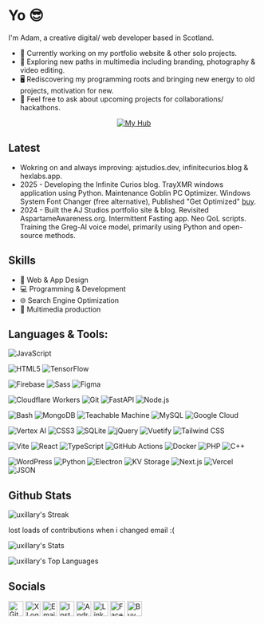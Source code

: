 # Yo 😎

I'm Adam, a creative digital/ web developer based in Scotland.
- 🔭 Currently working on my portfolio website & other solo projects.
- 🌱 Exploring new paths in multimedia including branding, photography & video editing.
- 🖥️ Rediscovering my programming roots and bringing new energy to old projects, motivation for new.
- 💬 Feel free to ask about upcoming projects for collaborations/ hackathons.

<p align="center">
  <a href="https://adamj.link">
    <img src="https://img.shields.io/badge/🔗%20My%20Hub-Click%20Here-55e6a5?style=for-the-badge" alt="My Hub"/>
  </a>
</p>

## Latest 
- Wokring on and always improving: ajstudios.dev, infinitecurios.blog & hexlabs.app.
- 2025 - Developing the Infinite Curios blog. TrayXMR windows application using Python. Maintenance Goblin PC Optimizer. Windows System Font Changer (free alternative), Published "Get Optimized" [buy](https://www.amazon.co.uk/dp/B0F9B2MN62).
- 2024 - Built the AJ Studios portfolio site & blog. Revisited AspartameAwareness.org. Intermittent Fasting app. Neo QoL scripts. Training the Greg-AI voice model, primarily using Python and open-source methods. 

## Skills
- 🎨 Web & App Design
- 💻 Programming & Development
- 🌐 Search Engine Optimization
- 🎥 Multimedia production

## Languages & Tools:
<!-- Tier 1 -->
![JavaScript](https://img.shields.io/badge/JavaScript-F7DF1E?style=flat&logo=javascript&logoColor=black)  

<!-- Tier 2 -->
![HTML5](https://img.shields.io/badge/HTML5-E34F26?style=flat&logo=html5&logoColor=white) 
![TensorFlow](https://img.shields.io/badge/TensorFlow-FF6F00?style=flat&logo=tensorflow&logoColor=white)  

<!-- Tier 3 -->
![Firebase](https://img.shields.io/badge/Firebase-FFCA28?style=flat&logo=firebase&logoColor=white) 
![Sass](https://img.shields.io/badge/Sass-CC6699?style=flat&logo=sass&logoColor=white) 
![Figma](https://img.shields.io/badge/Figma-F24E1E?style=flat&logo=figma&logoColor=white)  

<!-- Tier 4 -->
![Cloudflare Workers](https://img.shields.io/badge/Cloudflare_Workers-F38020?style=flat&logo=cloudflare&logoColor=white) 
![Git](https://img.shields.io/badge/Git-F05032?style=flat&logo=git&logoColor=white) 
![FastAPI](https://img.shields.io/badge/FastAPI-009688?style=flat&logo=fastapi&logoColor=white) 
![Node.js](https://img.shields.io/badge/Node.js-339933?style=flat&logo=nodedotjs&logoColor=white)  

<!-- Tier 5 -->
![Bash](https://img.shields.io/badge/Bash-4EAA25?style=flat&logo=gnubash&logoColor=white) 
![MongoDB](https://img.shields.io/badge/MongoDB-47A248?style=flat&logo=mongodb&logoColor=white) 
![Teachable Machine](https://img.shields.io/badge/Teachable%20Machine-34A853?style=flat&logo=google&logoColor=white) 
![MySQL](https://img.shields.io/badge/MySQL-4479A1?style=flat&logo=mysql&logoColor=white) 
![Google Cloud](https://img.shields.io/badge/Google%20Cloud-4285F4?style=flat&logo=googlecloud&logoColor=white)  

<!-- Tier 6 -->
![Vertex AI](https://img.shields.io/badge/Vertex%20AI-1A73E8?style=flat&logo=googlecloud&logoColor=white) 
![CSS3](https://img.shields.io/badge/CSS3-1572B6?style=flat&logo=css3&logoColor=white) 
![SQLite](https://img.shields.io/badge/SQLite-003B57?style=flat&logo=sqlite&logoColor=white) 
![jQuery](https://img.shields.io/badge/jQuery-0769AD?style=flat&logo=jquery&logoColor=white) 
![Vuetify](https://img.shields.io/badge/Vuetify-1867C0?style=flat&logo=vuetify&logoColor=white) 
![Tailwind CSS](https://img.shields.io/badge/Tailwind_CSS-06B6D4?style=flat&logo=tailwindcss&logoColor=white)  

<!-- Tier 7 -->
![Vite](https://img.shields.io/badge/Vite-646CFF?style=flat&logo=vite&logoColor=white) 
![React](https://img.shields.io/badge/React-61DAFB?style=flat&logo=react&logoColor=black) 
![TypeScript](https://img.shields.io/badge/TypeScript-3178C6?style=flat&logo=typescript&logoColor=white) 
![GitHub Actions](https://img.shields.io/badge/GitHub_Actions-2088FF?style=flat&logo=githubactions&logoColor=white) 
![Docker](https://img.shields.io/badge/Docker-2496ED?style=flat&logo=docker&logoColor=white) 
![PHP](https://img.shields.io/badge/PHP-777BB4?style=flat&logo=php&logoColor=white) 
![C++](https://img.shields.io/badge/C++-00599C?style=flat&logo=c%2B%2B&logoColor=white)  

<!-- Tier 8 -->
![WordPress](https://img.shields.io/badge/WordPress-21759B?style=flat&logo=wordpress&logoColor=white) 
![Python](https://img.shields.io/badge/Python-3776AB?style=flat&logo=python&logoColor=white) 
![Electron](https://img.shields.io/badge/Electron-47848F?style=flat&logo=electron&logoColor=white) 
![KV Storage](https://img.shields.io/badge/KV%20Storage-52525B?style=flat&logo=cloudflare&logoColor=orange) 
![Next.js](https://img.shields.io/badge/Next.js-000000?style=flat&logo=nextdotjs&logoColor=white) 
![Vercel](https://img.shields.io/badge/Vercel-000000?style=flat&logo=vercel&logoColor=white) 
![JSON](https://img.shields.io/badge/JSON-000000?style=flat&logo=json&logoColor=white)  






## Github Stats
![uxillary's Streak](https://github-readme-streak-stats.herokuapp.com/?user=uxillary&theme=vue-dark&hide_border=true)

lost loads of contributions when i changed email :(

![uxillary's Stats](https://github-readme-stats.vercel.app/api?username=uxillary&theme=vue-dark&show_icons=true&hide_border=true&count_private=true)

![uxillary's Top Languages](https://github-readme-stats.vercel.app/api/top-langs/?username=uxillary&theme=vue-dark&show_icons=true&hide_border=true&layout=compact)

<!-- add SNAKE -->

## Socials
[<img src="https://img.shields.io/badge/🔗-000000?style=for-the-badge&logo=github&logoColor=white" alt="GitHub Logo" height="30">](https://github.com/uxillary)
[<img src="https://img.shields.io/badge/🔗-000000?style=for-the-badge&logo=x&logoColor=white" alt="X Logo" height="30">](https://x.com/admjski)
[<img src="https://img.shields.io/badge/🔗-D14836?style=for-the-badge&logo=gmail&logoColor=white" alt="Email Logo" height="30">](mailto:adam@ajstudios.dev)
[<img src="https://img.shields.io/badge/🔗-E4405F?style=for-the-badge&logo=instagram&logoColor=white" alt="Instagram Logo" height="30">](https://www.instagram.com/admjski/)
[<img src="https://img.shields.io/badge/🔗-3DDC84?style=for-the-badge&logo=android&logoColor=white" alt="Android Developer Logo" height="30">](https://developers.google.com/profile/u/adamski)
[<img src="https://img.shields.io/badge/🔗-0A66C2?style=for-the-badge&logo=linkedin&logoColor=white" alt="LinkedIn Logo" height="30">](https://www.linkedin.com/in/admjski)
[<img src="https://img.shields.io/badge/🔗-1877F2?style=for-the-badge&logo=facebook&logoColor=white" alt="Facebook Logo" height="30">](https://www.facebook.com/profile.php?id=admjski)
[<img src="https://img.shields.io/badge/🔗-FFDD00?style=for-the-badge&logo=buy-me-a-coffee&logoColor=black" alt="Buy Me a Coffee Logo" height="30">](https://buymeacoffee.com/admjski)
